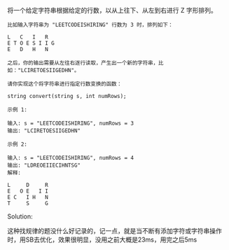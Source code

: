 将一个给定字符串根据给定的行数，以从上往下、从左到右进行 Z 字形排列。

```
比如输入字符串为 "LEETCODEISHIRING" 行数为 3 时，排列如下：

L   C   I   R
E T O E S I I G
E   D   H   N

之后，你的输出需要从左往右逐行读取，产生出一个新的字符串，比如："LCIRETOESIIGEDHN"。

请你实现这个将字符串进行指定行数变换的函数：

string convert(string s, int numRows);

示例 1:

输入: s = "LEETCODEISHIRING", numRows = 3
输出: "LCIRETOESIIGEDHN"

示例 2:

输入: s = "LEETCODEISHIRING", numRows = 4
输出: "LDREOEIIECIHNTSG"
解释:

L     D     R
E   O E   I I
E C   I H   N
T     S     G

```

Solution:

这种找规律的题没什么好记录的，记一点，就是当不断有添加字符或字符串操作时，用SB去优化，效果很明显，没用之前大概是23ms，用完之后5ms
